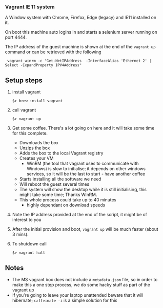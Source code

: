 ### Vagrant IE 11 system

A Window system with Chrome, Firefox, Edge (legacy) and IE11 installed on it.

On boot this machine auto logins in and starts a selenium server running on port 4444.

The IP address of the guest machine is shown at the end of the `vagrant up` command or can be retrieved with the following
```shell
 vagrant winrm -c "Get-NetIPAddress  -InterfaceAlias 'Ethernet 2' | Select -ExpandProperty IPV4Address"
```
## Setup steps
1. install vagrant
    ```shell
    $> brew install vagrant
    ```

1. call vagrant
    ```shell
    $> vagrant up
    ```

1. Get some coffee. There's a lot going on here and it will take some time for this complete.
    - Downloads the box
    - Unzips the box
    - Adds the box to the local Vagrant registry
    - Creates your VM
        - WinRM (the tool that vagrant uses to communicate with Windows) is slow to initialise; it depends on other windows services, so it will be the last to start - have another coffee
    - Starts installing all the software we need
    - Will reboot the guest several times
    - The system will show the desktop while it is still initialising, this might take some time; Thanks WinRM.
    - This whole process could take up to 40 minutes
        - highly dependant on download speeds

1. Note the IP address provided at the end of the script, it might be of interest to you

1. After the initial provision and boot, `vagrant up` will be much faster (about 3 mins). 

1. To shutdown call
    ```shell
    $> vagrant halt
    ```

## Notes
- The MS vagrant box does not include a `metadata.json` file, so in order to make this a one step process, we do some hacky stuff as part of the vagrant up
- If you're going to leave your laptop unattended beware that it will hibernate; `caffeinate -i` is a simple solution for this